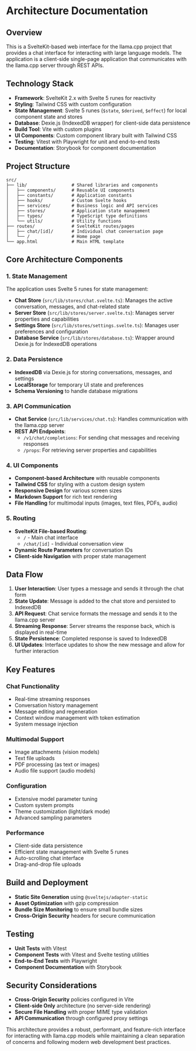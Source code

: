 # Architecture Documentation

## Overview

This is a SvelteKit-based web interface for the llama.cpp project that provides a chat interface for interacting with large language models. The application is a client-side single-page application that communicates with the llama.cpp server through REST APIs.

## Technology Stack

- **Framework**: SvelteKit 2.x with Svelte 5 runes for reactivity
- **Styling**: Tailwind CSS with custom configuration
- **State Management**: Svelte 5 runes (`$state`, `$derived`, `$effect`) for local component state and stores
- **Database**: Dexie.js (IndexedDB wrapper) for client-side data persistence
- **Build Tool**: Vite with custom plugins
- **UI Components**: Custom component library built with Tailwind CSS
- **Testing**: Vitest with Playwright for unit and end-to-end tests
- **Documentation**: Storybook for component documentation

## Project Structure

```
src/
├── lib/                 # Shared libraries and components
│   ├── components/      # Reusable UI components
│   ├── constants/       # Application constants
│   ├── hooks/           # Custom Svelte hooks
│   ├── services/        # Business logic and API services
│   ├── stores/          # Application state management
│   ├── types/           # TypeScript type definitions
│   └── utils/           # Utility functions
├── routes/              # SvelteKit routes/pages
│   ├── chat/[id]/       # Individual chat conversation page
│   └── /                # Home page
└── app.html             # Main HTML template
```

## Core Architecture Components

### 1. State Management

The application uses Svelte 5 runes for state management:

- **Chat Store** (`src/lib/stores/chat.svelte.ts`): Manages the active conversation, messages, and chat-related state
- **Server Store** (`src/lib/stores/server.svelte.ts`): Manages server properties and capabilities
- **Settings Store** (`src/lib/stores/settings.svelte.ts`): Manages user preferences and configuration
- **Database Service** (`src/lib/stores/database.ts`): Wrapper around Dexie.js for IndexedDB operations

### 2. Data Persistence

- **IndexedDB** via Dexie.js for storing conversations, messages, and settings
- **LocalStorage** for temporary UI state and preferences
- **Schema Versioning** to handle database migrations

### 3. API Communication

- **Chat Service** (`src/lib/services/chat.ts`): Handles communication with the llama.cpp server
- **REST API Endpoints**:
  - `/v1/chat/completions`: For sending chat messages and receiving responses
  - `/props`: For retrieving server properties and capabilities

### 4. UI Components

- **Component-based Architecture** with reusable components
- **Tailwind CSS** for styling with a custom design system
- **Responsive Design** for various screen sizes
- **Markdown Support** for rich text rendering
- **File Handling** for multimodal inputs (images, text files, PDFs, audio)

### 5. Routing

- **SvelteKit File-based Routing**:
  - `/` - Main chat interface
  - `/chat/[id]` - Individual conversation view
- **Dynamic Route Parameters** for conversation IDs
- **Client-side Navigation** with proper state management

## Data Flow

1. **User Interaction**: User types a message and sends it through the chat form
2. **State Update**: Message is added to the chat store and persisted to IndexedDB
3. **API Request**: Chat service formats the message and sends it to the llama.cpp server
4. **Streaming Response**: Server streams the response back, which is displayed in real-time
5. **State Persistence**: Completed response is saved to IndexedDB
6. **UI Updates**: Interface updates to show the new message and allow for further interaction

## Key Features

### Chat Functionality
- Real-time streaming responses
- Conversation history management
- Message editing and regeneration
- Context window management with token estimation
- System message injection

### Multimodal Support
- Image attachments (vision models)
- Text file uploads
- PDF processing (as text or images)
- Audio file support (audio models)

### Configuration
- Extensive model parameter tuning
- Custom system prompts
- Theme customization (light/dark mode)
- Advanced sampling parameters

### Performance
- Client-side data persistence
- Efficient state management with Svelte 5 runes
- Auto-scrolling chat interface
- Drag-and-drop file uploads

## Build and Deployment

- **Static Site Generation** using `@sveltejs/adapter-static`
- **Asset Optimization** with gzip compression
- **Bundle Size Monitoring** to ensure small bundle sizes
- **Cross-Origin Security** headers for secure communication

## Testing

- **Unit Tests** with Vitest
- **Component Tests** with Vitest and Svelte testing utilities
- **End-to-End Tests** with Playwright
- **Component Documentation** with Storybook

## Security Considerations

- **Cross-Origin Security** policies configured in Vite
- **Client-side Only** architecture (no server-side rendering)
- **Secure File Handling** with proper MIME type validation
- **API Communication** through configured proxy settings

This architecture provides a robust, performant, and feature-rich interface for interacting with llama.cpp models while maintaining a clean separation of concerns and following modern web development best practices.